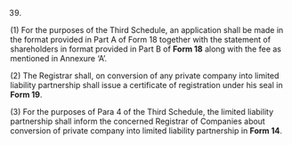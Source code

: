 39.
(1)	For the purposes of the Third Schedule, an application shall be made in the format provided in Part A of Form 18 together with the statement of shareholders in format provided in Part B of **Form 18** along with the fee as mentioned in Annexure ‘A’.

(2)	The Registrar shall, on conversion of any private company into limited liability partnership shall issue a certificate of registration under his seal in **Form 19**.

(3)	For the purposes of Para 4 of the Third Schedule, the limited liability partnership shall inform the concerned Registrar of Companies about conversion of private company into limited liability partnership in **Form 14**.

